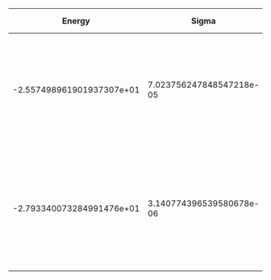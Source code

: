 |       Energy          |  Sigma          | Energy Variance  | DOF |Method                                                          | Data repository                |
| ----------------------| --------------- | -----------------| ------- |------------------------------------------------------------|------------------------------- |
|-2.557498961901937307e+01 | 7.023756247848547218e-05  |1.726343795712455102e-03 |    5   | VMC Determinant Slater- Jastrow (RBM) Ansatz with K=0 projections (symmetric wrt translations) |  |
|-2.793340073284991476e+01   |3.140774396539580678e-06  |3.615214994693033564e-06| 5  | VMC Determinant Slater- Backflow - Jastrow (RBM) Ansatz with K=0 projections (symmetric wrt translations) |  |

  
